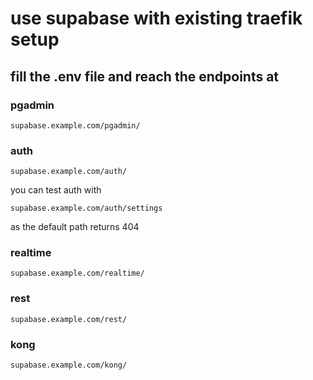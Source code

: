 # use supabase with existing traefik setup

## fill the .env file and reach the endpoints at

### **pgadmin**
```
supabase.example.com/pgadmin/
```


### **auth**

```
supabase.example.com/auth/
```
you can test auth with 

```
supabase.example.com/auth/settings 
```
as the default path returns 404

### **realtime**
```
supabase.example.com/realtime/
```

### **rest**
```
supabase.example.com/rest/
```

### **kong**
```
supabase.example.com/kong/
```